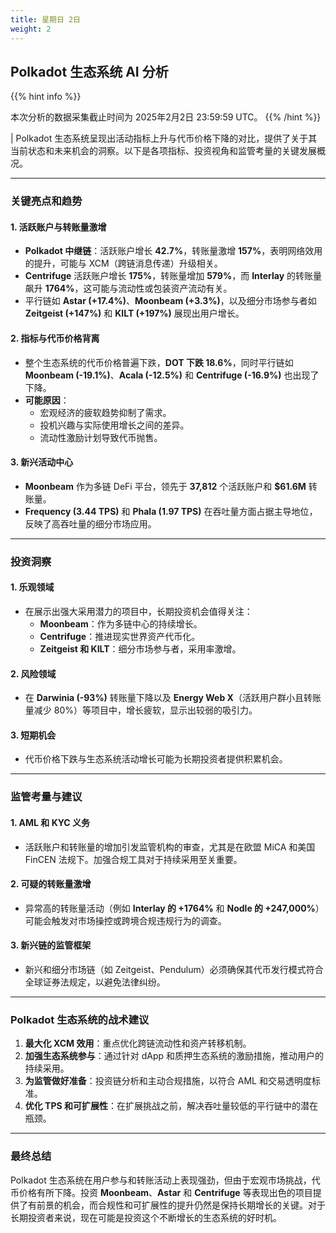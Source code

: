 ```yaml
---
title: 星期日 2日
weight: 2
---
```


## **Polkadot 生态系统 AI 分析**
{{% hint info %}}

本次分析的数据采集截止时间为 2025年2月2日 23:59:59 UTC。
{{% /hint %}}

| Polkadot 生态系统呈现出活动指标上升与代币价格下降的对比，提供了关于其当前状态和未来机会的洞察。以下是各项指标、投资视角和监管考量的关键发展概况。

---

### 关键亮点和趋势

#### **1. 活跃账户与转账量激增**
- **Polkadot 中继链**：活跃账户增长 **42.7%**，转账量激增 **157%**，表明网络效用的提升，可能与 XCM（跨链消息传递）升级相关。
- **Centrifuge** 活跃账户增长 **175%**，转账量增加 **579%**，而 **Interlay** 的转账量飙升 **1764%**，这可能与流动性或包装资产流动有关。
- 平行链如 **Astar (+17.4%)**、**Moonbeam (+3.3%)**，以及细分市场参与者如 **Zeitgeist (+147%)** 和 **KILT (+197%)** 展现出用户增长。

#### **2. 指标与代币价格背离**
- 整个生态系统的代币价格普遍下跌，**DOT 下跌 18.6%**，同时平行链如 **Moonbeam (-19.1%)**、**Acala (-12.5%)** 和 **Centrifuge (-16.9%)** 也出现了下降。
- **可能原因**：
  - 宏观经济的疲软趋势抑制了需求。
  - 投机兴趣与实际使用增长之间的差异。
  - 流动性激励计划导致代币抛售。

#### **3. 新兴活动中心**
- **Moonbeam** 作为多链 DeFi 平台，领先于 **37,812** 个活跃账户和 **$61.6M** 转账量。
- **Frequency (3.44 TPS)** 和 **Phala (1.97 TPS)** 在吞吐量方面占据主导地位，反映了高吞吐量的细分市场应用。

---

### 投资洞察

#### **1. 乐观领域**
- 在展示出强大采用潜力的项目中，长期投资机会值得关注：
  - **Moonbeam**：作为多链中心的持续增长。
  - **Centrifuge**：推进现实世界资产代币化。
  - **Zeitgeist 和 KILT**：细分市场参与者，采用率激增。

#### **2. 风险领域**
- 在 **Darwinia (-93%)** 转账量下降以及 **Energy Web X**（活跃用户群小且转账量减少 80%）等项目中，增长疲软，显示出较弱的吸引力。

#### **3. 短期机会**
- 代币价格下跌与生态系统活动增长可能为长期投资者提供积累机会。

---

### 监管考量与建议

#### **1. AML 和 KYC 义务**
- 活跃账户和转账量的增加引发监管机构的审查，尤其是在欧盟 MiCA 和美国 FinCEN 法规下。加强合规工具对于持续采用至关重要。

#### **2. 可疑的转账量激增**
- 异常高的转账量活动（例如 **Interlay 的 +1764%** 和 **Nodle 的 +247,000%**）可能会触发对市场操控或跨境合规违规行为的调查。

#### **3. 新兴链的监管框架**
- 新兴和细分市场链（如 Zeitgeist、Pendulum）必须确保其代币发行模式符合全球证券法规定，以避免法律纠纷。

---

### Polkadot 生态系统的战术建议
1. **最大化 XCM 效用**：重点优化跨链流动性和资产转移机制。
2. **加强生态系统参与**：通过针对 dApp 和质押生态系统的激励措施，推动用户的持续采用。
3. **为监管做好准备**：投资链分析和主动合规措施，以符合 AML 和交易透明度标准。
4. **优化 TPS 和可扩展性**：在扩展挑战之前，解决吞吐量较低的平行链中的潜在瓶颈。

---

### 最终总结

Polkadot 生态系统在用户参与和转账活动上表现强劲，但由于宏观市场挑战，代币价格有所下降。投资 **Moonbeam**、**Astar** 和 **Centrifuge** 等表现出色的项目提供了有前景的机会，而合规性和可扩展性的提升仍然是保持长期增长的关键。对于长期投资者来说，现在可能是投资这个不断增长的生态系统的好时机。

